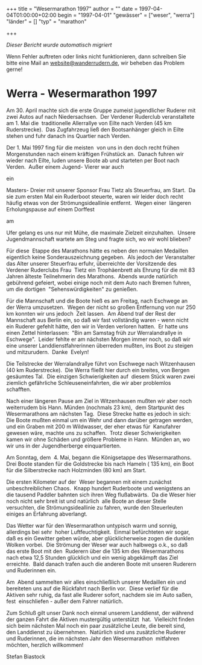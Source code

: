 +++
title = "Wesermarathon 1997"
author = ""
date = 1997-04-04T01:00:00+02:00
begin = "1997-04-01"
"gewässer" = ["weser", "werra"]
"länder" = []
"typ" = "marathon"

+++


*Dieser Bericht wurde automatisch migriert*

Wenn Fehler auftreten oder links nicht funktionieren, dann schreiben Sie bitte eine Mail an website@wanderrudern.de, wir beheben das Problem gerne!



# Werra - Wesermarathon 1997


Am 30. April machte sich die erste Gruppe zumeist jugendlicher Ruderer mit zwei Autos auf nach Niedersachsen.  Der Verdener Ruderclub veranstaltete am 1. Mai die  traditionelle Allerrallye von Eilte nach Verden (45 km Ruderstrecke).  Das Zugfahrzeug ließ den Bootsanhänger gleich in Eilte stehen und fuhr danach ins Quartier nach Verden.

Der 1. Mai 1997 fing für die meisten  von uns in den doch recht frühen Morgenstunden nach einem kräftigen Frühstück an.  Danach fuhren wir wieder nach Eilte, luden unsere Boote ab und starteten per Boot nach Verden.  Außer einem Jugend- Vierer war auch

ein

Masters- Dreier mit unserer Sponsor Frau Tietz als Steuerfrau, am Start.  Da sie zum ersten Mal ein Ruderboot steuerte, waren wir leider doch recht häufig etwas von der Strömungsideallinie entfernt.  Wegen einer  längeren Erholungspause auf einem Dorffest

am

Ufer gelang es uns nur mit Mühe, die maximale Zielzeit einzuhalten.  Unsere Jugendmannschaft wartete am Steg und fragte sich, wo wir wohl blieben?

Für diese  Etappe des Marathons hätte es neben den normalen Medaillen eigentlich keine Sonderauszeichnung gegeben.  Als jedoch der Veranstalter das Alter unserer Steuerfrau erfuhr, überreichte der Vorsitzende des Verdener Ruderclubs Frau  Tietz ein Trophäenbrett als Ehrung für die mit 83 Jahren älteste Teilnehmerin des Marathons.  Abends wurde natürlich gebührend gefeiert, wobei einige noch mit dem Auto nach Bremen fuhren, um die dortigen  "Sehenswürdigkeiten" zu genießen.

Für die Mannschaft und die Boote hieß es am Freitag, nach Eschwege an der Werra umzusetzen.  Wegen der nicht so großen Entfernung von nur 250 km konnten wir uns jedoch  Zeit lassen.  Am Abend traf der Rest der Mannschaft aus Berlin ein, so daß wir fast vollständig waren - wenn nicht ein Ruderer gefehlt hätte, den wir in Verden verloren hatten.  Er hatte uns einen Zettel hinterlassen:  "Bin am Samstag früh zur Werralandrallye in Eschwege".  Leider fehlte er am nächsten Morgen immer noch, so daß wir eine unserer Landdienstfahrerinnen überreden mußten, ins Boot zu steigen und mitzurudern.  Danke  Evelyn!

Die Teilstrecke der Werralandrallye führt von Eschwege nach Witzenhausen (40 km Ruderstrecke).  Die Werra fließt hier durch ein breites, von Bergen gesäumtes Tal.  Die einzigen Schwierigkeiten auf  diesem Stück waren zwei ziemlich gefährliche Schleuseneinfahrten, die wir aber problemlos schafften.

Nach einer längeren Pause am Ziel in Witzenhausen mußten wir aber noch weiterrudem bis Hann. Münden (nochmals 23 km),  dem Startpunkt des Wesermarathons am nächsten Tag.  Diese Strecke hatte es jedoch in sich: Die Boote mußten einmal um ein Wehr und dann darüber getragen werden, und ein Graben mit 200 m Wildwasser, der eher etwas für  Kanufahrer gewesen wäre, machte uns zu schaffen.  Trotz dieser Schwierigkeiten kamen wir ohne Schäden und größere Probleme in Hann.  Münden an, wo wir uns in der Jugendherberge einquartierten.

Am Sonntag, dem  4. Mai, begann die Königsetappe des Wesermarathons.  Drei Boote standen für die Goldstrecke bis nach Hameln ( 135 km), ein Boot für die Silberstrecke nach Holzminden (80 km) am Start.

Die ersten Kilometer auf der  Weser begannen mit einem zunächst unbeschreiblichen Chaos.  Knapp hundert Ruderboote und wenigstens an die tausend Paddler bahnten sich ihren Weg flußabwärts.  Da die Weser hier noch nicht sehr breit ist und natürlich  alle Boote an dieser Stelle versuchten, die Strömungsideallinie zu fahren, wurde den Steuerleuten einiges an Erfahrung abverlangt.

Das Wetter war für den Wesermarathon untypisch warm und sonnig, allerdings bei sehr  hoher Luftfeuchtigkeit.  Einmal befürchteten wir sogar, daß es ein Gewitter geben würde, aber glücklicherweise zogen die dunklen Wolken vorbei.  Die Strömung der Weser war auch halbwegs o.k., so daß das erste Boot mit den  Ruderern über die 135 km des Wesermarathons nach etwa 12,5 Stunden glücklich und ein wenig abgekämpft das Ziel erreichte.  Bald danach trafen auch die anderen Boote mit unseren Ruderern und Ruderinnen ein.

Am  Abend sammelten wir alles einschließlich unserer Medaillen ein und bereiteten uns auf die Rückfahrt nach Berlin vor.  Diese verlief für die Aktiven sehr ruhig, da fast alle Ruderer sofort, nachdem sie im Auto saßen, fest  einschliefen - außer dem Fahrer natürlich.

Zum Schluß gilt unser Dank noch einmal unserem Landdienst, der während der ganzen Fahrt die Aktiven mustergültig unterstützt  hat.  Vielleicht finden sich beim nächsten Mal noch ein paar zusätzliche Leute, die bereit sind, den Landdienst zu übernehmen.  Natürlich sind uns zusätzliche Ruderer und Ruderinnen, die im nächsten Jahr den Wesermarathon  mitfahren möchten, herzlich willkommen!

Stefan Biastock